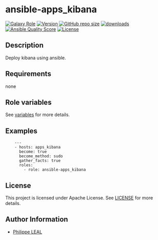 # ansible-apps_kibana

[![Galaxy Role](https://img.shields.io/badge/galaxy-apps_kibana-purple?style=flat)](https://galaxy.ansible.com/lotusnoir/apps_kibana)
[![Version](https://img.shields.io/github/release/lotusnoir/ansible-apps_kibana.svg)](https://github.com/lotusnoir/ansible-apps_kibana/releases/latest)
[![GitHub repo size](https://img.shields.io/github/repo-size/lotusnoir/ansible-apps_kibana?color=orange&style=flat)](https://galaxy.ansible.com/lotusnoir/apps_kibana)
[![downloads](https://img.shields.io/ansible/role/d/)](https://galaxy.ansible.com/lotusnoir/apps_kibana)
[![Ansible Quality Score](https://img.shields.io/ansible/quality/)](https://galaxy.ansible.com/lotusnoir/apps_kibana)
[![License](https://img.shields.io/badge/license-Apache--2.0-brightgreen?style=flat)](https://opensource.org/licenses/Apache-2.0)

## Description

Deploy kibana using ansible.
## Requirements

none

## Role variables

See [variables](/defaults/main.yml) for more details.

## Examples

        ---
        - hosts: apps_kibana
          become: true
          become_method: sudo
          gather_facts: true
          roles:
            - role: ansible-apps_kibana


## License

This project is licensed under Apache License. See [LICENSE](/LICENSE) for more details.

## Author Information

- [Philippe LEAL](https://github.com/lotusnoir)
